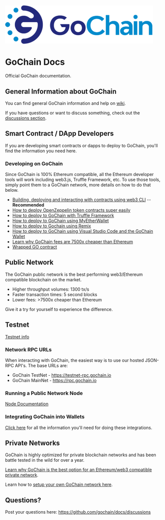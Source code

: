 <a href="https://gochain.io"><img src="color_logo_transparent.png" width="480"></a>

# GoChain Docs

Official GoChain documentation.

## General Information about GoChain

You can find general GoChain information and help on [wiki](https://github.com/gochain/docs/wiki). 

If you have questions or want to discuss something, check out the [discussions section](https://github.com/gochain/docs/discussions). 

## Smart Contract / DApp Developers

If you are developing smart contracts or dapps to deploy to GoChain, you'll find the information you need here.

### Developing on GoChain

Since GoChain is 100% Ethereum compatible, all the Ethereum developer tools will work including web3.js, Truffle Framework, etc. To use those tools, simply point them to a GoChain network, more details on how to do that below.

* [Building, deploying and interacting with contracts using web3 CLI](https://github.com/gochain-io/web3) -- **Recommended**
* [How to deploy OpenZeppelin token contracts super easily](https://medium.com/gochain/the-easiest-way-to-deploy-an-openzeppelin-smart-contract-no-truffle-required-d248d4c3835a)
* [How to deploy to GoChain with Truffle Framework](public-network/truffle/)
* [How to deploy to GoChain using MyEtherWallet](https://medium.com/gochain/how-to-deploy-a-smart-contract-to-gochain-40de78d4d85a)
* [How to deploy to Gochain using Remix](https://medium.com/gochain/how-to-deploy-a-smart-contract-to-gochain-40de78d4d85a)
* [How to deploy to GoChain using Visual Studio Code and the GoChain Wallet](https://medium.com/gochain/how-to-deploy-a-smart-contract-in-5-minutes-bed2443be23c)
* [Learn why GoChain fees are 7500x cheaper than Ethereum](https://medium.com/gochain/gochain-transaction-fees-are-at-least-7500x-less-than-ethereum-3b7060743717)
* [Wrapped GO contract](https://github.com/gochain/wgo)

## Public Network

The GoChain public network is the best performing web3/Ethereum compatible blockchain on the market.

- Higher throughput volumes: 1300 tx/s
- Faster transaction times: 5 second blocks
- Lower fees: >7500x cheaper than Ethereum

Give it a try for yourself to experience the difference.

## Testnet

[Testnet info](https://github.com/gochain/docs/wiki/testnet)

### Network RPC URLs

When interacting with GoChain, the easiest way is to use our hosted JSON-RPC API's. The base URLs
are:

* GoChain TestNet - https://testnet-rpc.gochain.io
* GoChain MainNet - https://rpc.gochain.io

### Running a Public Network Node

[Node Documentation](public-network/nodes/)

### Integrating GoChain into Wallets

[Click here](public-network/README.md) for all the information you'll need for doing these integrations.

## Private Networks

GoChain is highly optimized for private blockchain networks and has been battle tested in the wild for over a year.

[Learn why GoChain is the best option for an Ethereum/web3 compatible private network](https://medium.com/gochain/ethereum-vs-gochain-private-network-showdown-d094096e7d88).

Learn how to [setup your own GoChain network here](private-networks).

## Questions?

Post your questions here: https://github.com/gochain/docs/discussions


